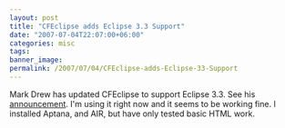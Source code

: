 ```yaml
---
layout: post
title: "CFEclipse adds Eclipse 3.3 Support"
date: "2007-07-04T22:07:00+06:00"
categories: misc 
tags: 
banner_image: 
permalink: /2007/07/04/CFEclipse-adds-Eclipse-33-Support
---
```


Mark Drew has updated CFEclipse to support Eclipse 3.3. See his <a href="http://www.markdrew.co.uk/blog/index.cfm/2007/7/4/CFEclipse-1315-now-for-Eclipse-33">announcement</a>. I'm using it right now and it seems to be working fine. I installed Aptana, and AIR, but have only tested basic HTML work.